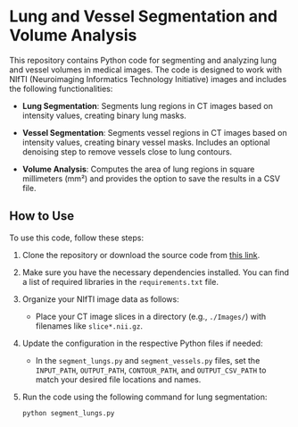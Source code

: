 
# Lung and Vessel Segmentation and Volume Analysis

This repository contains Python code for segmenting and analyzing lung and vessel volumes in medical images. The code is designed to work with NIfTI (Neuroimaging Informatics Technology Initiative) images and includes the following functionalities:

- **Lung Segmentation**: Segments lung regions in CT images based on intensity values, creating binary lung masks.

- **Vessel Segmentation**: Segments vessel regions in CT images based on intensity values, creating binary vessel masks. Includes an optional denoising step to remove vessels close to lung contours.

- **Volume Analysis**: Computes the area of lung regions in square millimeters (mm²) and provides the option to save the results in a CSV file.

## How to Use

To use this code, follow these steps:

1. Clone the repository or download the source code from [this link](https://github.com/zaniarshokati/CT_Image_Segmentation/).

2. Make sure you have the necessary dependencies installed. You can find a list of required libraries in the `requirements.txt` file.

3. Organize your NIfTI image data as follows:
   - Place your CT image slices in a directory (e.g., `./Images/`) with filenames like `slice*.nii.gz`.
   
4. Update the configuration in the respective Python files if needed:
   - In the `segment_lungs.py` and `segment_vessels.py` files, set the `INPUT_PATH`, `OUTPUT_PATH`, `CONTOUR_PATH`, and `OUTPUT_CSV_PATH` to match your desired file locations and names.
   
5. Run the code using the following command for lung segmentation:
   ```bash
   python segment_lungs.py
